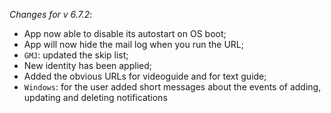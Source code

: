 _Changes for v 6.7.2_:
- App now able to disable its autostart on OS boot;
- App will now hide the mail log when you run the URL;
- `GMJ`: updated the skip list;
- New identity has been applied;
- Added the obvious URLs for videoguide and for text guide;
- `Windows`: for the user added short messages about the events of adding, updating and deleting notifications
